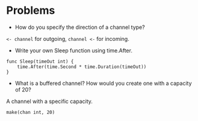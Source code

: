 # Problems

- How do you specify the direction of a channel type?

`<- channel` for outgoing, `channel <-` for incoming.

- Write your own Sleep function using time.After.

```golang
func Sleep(timeOut int) {
    time.After(time.Second * time.Duration(timeOut))
}
```

- What is a buffered channel? How would you create one with a capacity of 20?

A channel with a specific capacity.

`make(chan int, 20)`